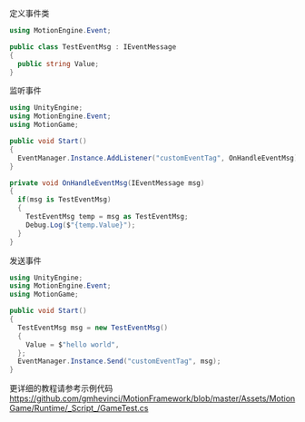 
定义事件类
```C#
using MotionEngine.Event;

public class TestEventMsg : IEventMessage
{
  public string Value;
}
```

监听事件
```C#
using UnityEngine;
using MotionEngine.Event;
using MotionGame;

public void Start()
{
  EventManager.Instance.AddListener("customEventTag", OnHandleEventMsg);
}

private void OnHandleEventMsg(IEventMessage msg)
{
  if(msg is TestEventMsg)
  {
    TestEventMsg temp = msg as TestEventMsg;
    Debug.Log($"{temp.Value}");
  }
}
```

发送事件
```C#
using UnityEngine;
using MotionEngine.Event;
using MotionGame;

public void Start()
{
  TestEventMsg msg = new TestEventMsg()
  {
    Value = $"hello world",
  };
  EventManager.Instance.Send("customEventTag", msg);
}
```

更详细的教程请参考示例代码
https://github.com/gmhevinci/MotionFramework/blob/master/Assets/MotionGame/Runtime/_Script_/GameTest.cs
